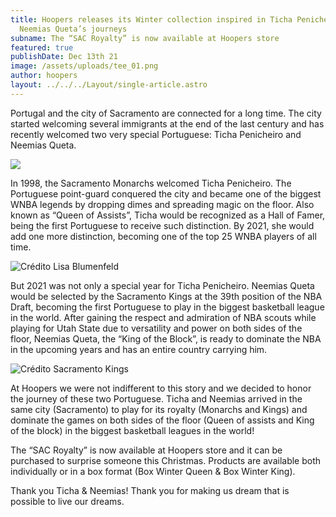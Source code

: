 ```yaml
---
title: Hoopers releases its Winter collection inspired in Ticha Penicheiro and
  Neemias Queta’s journeys
subname: The “SAC Royalty” is now available at Hoopers store
featured: true
publishDate: Dec 13th 21
image: /assets/uploads/tee_01.png
author: hoopers
layout: ../../../Layout/single-article.astro
---
```

Portugal and the city of Sacramento are connected for a long time. The city started welcoming several immigrants at the end of the last century and has recently welcomed two very special Portuguese: Ticha Penicheiro and Neemias Queta.

![](/assets/uploads/poster-copy.jpg)

In 1998, the Sacramento Monarchs welcomed Ticha Penicheiro. The Portuguese point-guard conquered the city and became one of the biggest WNBA legends by dropping dimes and spreading magic on the floor. Also known as “Queen of Assists”, Ticha would be recognized as a Hall of Famer, being the first Portuguese to receive such distinction. By 2021, she would add one more distinction, becoming one of the top 25 WNBA players of all time.

![Crédito Lisa Blumenfeld](/assets/uploads/ticha.jpeg "Crédito Lisa Blumenfeld")

But 2021 was not only a special year for Ticha Penicheiro. Neemias Queta would be selected by the Sacramento Kings at the 39th position of the NBA Draft, becoming the first Portuguese to play in the biggest basketball league in the world. After gaining the respect and admiration of NBA scouts while playing for Utah State due to versatility and power on both sides of the floor, Neemias Queta, the “King of the Block”, is ready to dominate the NBA in the upcoming years and has an entire country carrying him.

![Crédito Sacramento Kings](/assets/uploads/queta.jpg "Crédito Sacramento Kings")

At Hoopers we were not indifferent to this story and we decided to honor the journey of these two Portuguese. Ticha and Neemias arrived in the same city (Sacramento) to play for its royalty (Monarchs and Kings) and dominate the games on both sides of the floor (Queen of assists and King of the block) in the biggest basketball leagues in the world!

The “SAC Royalty” is now available at Hoopers store and it can be purchased to surprise someone this Christmas. Products are available both individually or in a box format (Box Winter Queen & Box Winter King).

Thank you Ticha & Neemias! 
Thank you for making us dream that is possible to live our dreams.